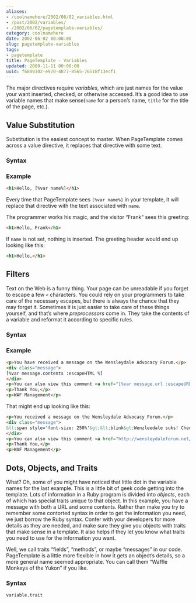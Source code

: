 ```yaml
---
aliases:
- /coolnamehere/2002/06/02_variables.html
- /post/2002/variables/
- /2002/06/02/pagetemplate-variables/
category: coolnamehere
date: 2002-06-02 00:00:00
slug: pagetemplate-variables
tags:
- pagetemplate
title: PageTemplate - Variables
updated: 2009-11-11 00:00:00
uuid: f6809302-e970-4877-8565-76518f13ecf1
---
```


The major directives require *variables*, which are just names for the
value your want inserted, checked, or otherwise accessed. It’s a good
idea to use variable names that make sense(`name` for a person’s name,
`title` for the title of the page, etc.).

## Value Substitution

Substitution is the easiest concept to master. When PageTemplate comes
across a value directive, it replaces that directive with some text.

### Syntax

### Example

``` html
<h1>Hello, [%var name%]</h1>
```

Every time that PageTemplate sees `[%var name%]` in your template, it
will replace that directive with the text associated with `name`.

The programmer works his magic, and the visitor “Frank” sees this
greeting:

``` html
<h1>Hello, Frank</h1>
```

If `name` is not set, nothing is inserted. The greeting header would end
up looking like this:

``` html
<h1>Hello,</h1>
```

## Filters

Text on the Web is a funny thing. Your page can be unreadable if you
forget to escape a few `<` characters. You could rely on your
programmers to take care of the necessary escapes, but there is always
the chance that they may forget it. Sometimes it is just easier to take
care of these things yourself, and that’s where *preprocessors* come in.
They take the contents of a variable and reformat it according to
specific rules.

### Syntax

### Example

``` html
<p>You have received a message on the Wensleydale Advocacy Forum.</p>
<div class="message">
[%var message.contents :escapeHTML %]
</div>
<p>You can also view this comment <a href="[%var message.url :escapeURL %]">here</a></p>
<p>Thank You,</p>
<p>WAF Management</p>
```

That might end up looking like this:

``` html
<p>You received a message on the Wensleydale Advocacy Forum.</p>
<div class="message">
&lt;span style='font-size: 250%'&gt;&lt;blink&gt;Wenzleedale suks! Cheddr 4evar!!1!&lt;/blink&gt;&lt;/span&gt;
</div>
<p>You can also view this comment <a href="http://wensleydaleforum.net/messages/view/Wenzlee+Sucks%21">here</a></p>
<p>Thank You,</p>
<p>WAF Management</p>
```

## Dots, Objects, and Traits

What? Oh, some of you might have noticed that little dot in the variable
names for the last example. This is a little bit of geek code getting
into the template. Lots of information in a Ruby program is divided into
*objects*, each of which has special traits unique to that object. In
this example, you have a message with both a URL and some contents.
Rather than make you try to remember some contorted syntax in order to
get the information you need, we just borrow the Ruby syntax. Confer
with your developers for more details as they are needed, and make sure
they give you objects with traits that make sense in a template. It also
helps if they let you know what traits you need to use for the
information you want.

Well, we call traits “fields”, “methods”, or maybe “messages” in our
code. PageTemplate is a little more flexible in how it gets an object’s
details, so a more general name seemed appropriate. You can call them
“Waffle Monkeys of the Yukon” if you like.

### Syntax

    variable.trait